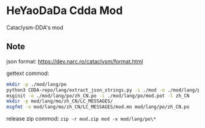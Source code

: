 # HeYaoDaDa Cdda Mod

Cataclysm-DDA's mod

## Note

json format: https://dev.narc.ro/cataclysm/format.html

gettext commod:
```bash
mkdir -p ./mod/lang/po
python3 CDDA-repo/lang/extract_json_strings.py -i ./mod -o ./mod/lang/po/mod.pot
msginit -o ./mod/lang/po/zh_CN.po -i ./mod/lang/po/mod.pot -l zh_CN
mkdir -p mod/lang/mo/zh_CN/LC_MESSAGES/
msgfmt -o mod/lang/mo/zh_CN/LC_MESSAGES/mod.mo mod/lang/po/zh_CN.po
```

release zip commod: `zip -r mod.zip mod -x mod/lang/po\*`